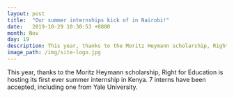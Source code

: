```yaml
---
layout: post
title:  "Our summer internships kick of in Nairobi!"
date:   2019-10-29 10:30:53 +0800
month: Nov
day: 19
description: This year, thanks to the Moritz Heymann scholarship, Right for Education is hosting its first ever summer internship in Kenya.
image_path: /img/site-logo.jpg
---
```

This year, thanks to the Moritz Heymann scholarship, Right for Education is hosting its first ever summer internship in Kenya. 7 interns have been accepted, including one from Yale University.
